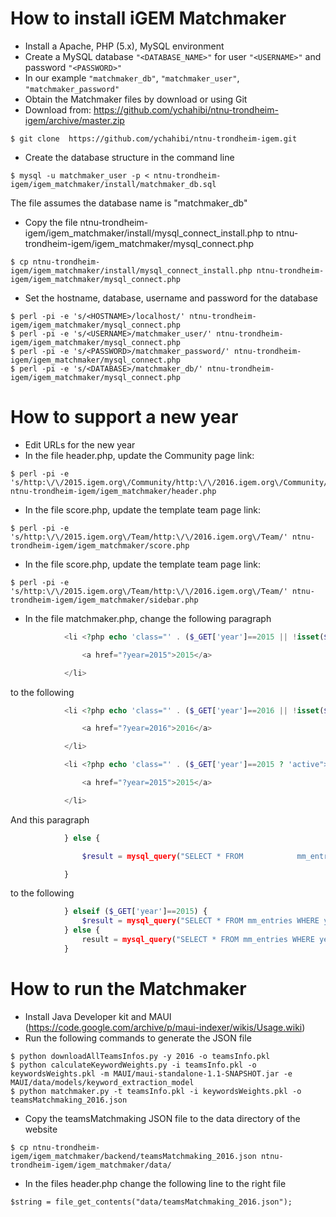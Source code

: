 ﻿# How to install iGEM Matchmaker

- Install a Apache, PHP (5.x), MySQL environment
- Create a MySQL database `"<DATABASE_NAME>"` for user `"<USERNAME>"` and password `"<PASSWORD>"`
- In our example `"matchmaker_db"`, `"matchmaker_user"`, `"matchmaker_password"`
- Obtain the Matchmaker files by download or using Git 
- Download from: https://github.com/ychahibi/ntnu-trondheim-igem/archive/master.zip
```
$ git clone  https://github.com/ychahibi/ntnu-trondheim-igem.git
```
- Create the database structure in the command line
```shell
$ mysql -u matchmaker_user -p < ntnu-trondheim-igem/igem_matchmaker/install/matchmaker_db.sql
```
The file assumes the database name is "matchmaker_db"
- Copy the file ntnu-trondheim-igem/igem_matchmaker/install/mysql_connect_install.php to ntnu-trondheim-igem/igem_matchmaker/mysql_connect.php 
```
$ cp ntnu-trondheim-igem/igem_matchmaker/install/mysql_connect_install.php ntnu-trondheim-igem/igem_matchmaker/mysql_connect.php
```
- Set the hostname, database, username and password for the database
```
$ perl -pi -e 's/<HOSTNAME>/localhost/' ntnu-trondheim-igem/igem_matchmaker/mysql_connect.php
$ perl -pi -e 's/<USERNAME>/matchmaker_user/' ntnu-trondheim-igem/igem_matchmaker/mysql_connect.php
$ perl -pi -e 's/<PASSWORD>/matchmaker_password/' ntnu-trondheim-igem/igem_matchmaker/mysql_connect.php
$ perl -pi -e 's/<DATABASE>/matchmaker_db/' ntnu-trondheim-igem/igem_matchmaker/mysql_connect.php
```

# How to support a new year
- Edit URLs for the new year
- In the file header.php, update the Community page link: 
```
$ perl -pi -e 's/http:\/\/2015.igem.org\/Community/http:\/\/2016.igem.org\/Community/' ntnu-trondheim-igem/igem_matchmaker/header.php
```
- In the file score.php, update the template team page link: 
```
$ perl -pi -e 's/http:\/\/2015.igem.org\/Team/http:\/\/2016.igem.org\/Team/' ntnu-trondheim-igem/igem_matchmaker/score.php
```
- In the file score.php, update the template team page link: 
```
$ perl -pi -e 's/http:\/\/2015.igem.org\/Team/http:\/\/2016.igem.org\/Team/' ntnu-trondheim-igem/igem_matchmaker/sidebar.php
```
- In the file matchmaker.php, change the following paragraph

```php
			<li <?php echo 'class="' . ($_GET['year']==2015 || !isset($_GET['year']) ? 'active">' : '">');?>

				<a href="?year=2015">2015</a>

			</li>
```
to the following
```php
			<li <?php echo 'class="' . ($_GET['year']==2016 || !isset($_GET['year']) ? 'active">' : '">');?>

				<a href="?year=2016">2016</a>

			</li>

			<li <?php echo 'class="' . ($_GET['year']==2015 ? 'active">' : '">');?>

				<a href="?year=2015">2015</a>

			</li>
```
And this paragraph
```php
			} else {

				$result = mysql_query("SELECT * FROM 			mm_entries WHERE year=2015 ORDER BY time DESC");

			}
```
to the following
```php
			} elseif ($_GET['year']==2015) {
				$result = mysql_query("SELECT * FROM mm_entries WHERE year=2015 ORDER BY time DESC");
			} else {
				result = mysql_query("SELECT * FROM mm_entries WHERE year=2016 ORDER BY time DESC");
			}
```

# How to run the Matchmaker
- Install Java Developer kit and MAUI (https://code.google.com/archive/p/maui-indexer/wikis/Usage.wiki)
- Run the following commands to generate the JSON file
```
$ python downloadAllTeamsInfos.py -y 2016 -o teamsInfo.pkl
$ python calculateKeywordWeights.py -i teamsInfo.pkl -o keywordsWeights.pkl -m MAUI/maui-standalone-1.1-SNAPSHOT.jar -e MAUI/data/models/keyword_extraction_model
$ python matchmaker.py -t teamsInfo.pkl -i keywordsWeights.pkl -o teamsMatchmaking_2016.json
```
- Copy the teamsMatchmaking JSON file to the data directory of the website
```
$ cp ntnu-trondheim-igem/igem_matchmaker/backend/teamsMatchmaking_2016.json ntnu-trondheim-igem/igem_matchmaker/data/
```
- In the files header.php change the following line to the right file 
```
$string = file_get_contents("data/teamsMatchmaking_2016.json");
```


